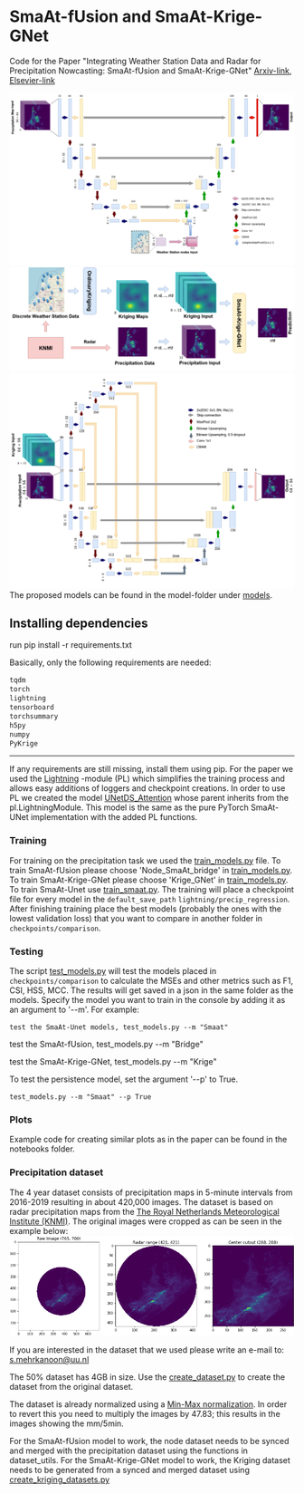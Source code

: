 # SmaAt-fUsion and SmaAt-Krige-GNet
Code for the Paper "Integrating Weather Station Data and Radar for Precipitation Nowcasting: SmaAt-fUsion and SmaAt-Krige-GNet" [Arxiv-link](), [Elsevier-link]()

![SmaAt-fUsion](SmaAt-fUsion.png)
![Kriging Overview](Kriging_Overview.png)
![SmaAt-Krige-GNet](SmaAt-Krige-GNet.png)
The proposed models can be found in the model-folder under [models](models/unet_precip_regression_lightning.py).


## Installing dependencies
run pip install -r requirements.txt

Basically, only the following requirements are needed:
```
tqdm
torch
lightning
tensorboard
torchsummary
h5py
numpy
PyKrige
```


---
If any requirements are still missing, install them using pip.
For the paper we used the [Lightning](https://github.com/Lightning-AI/lightning) -module (PL) which simplifies the training process and allows easy additions of loggers and checkpoint creations.
In order to use PL we created the model [UNetDS_Attention](models/unet_precip_regression_lightning.py) whose parent inherits from the pl.LightningModule. This model is the same as the pure PyTorch SmaAt-UNet implementation with the added PL functions.

### Training
For training on the precipitation task we used the [train_models.py](train_models.py) file. 
To train SmaAt-fUsion please choose 'Node_SmaAt_bridge' in [train_models.py](train_models.py).
To train SmaAt-Krige-GNet please choose 'Krige_GNet' in [train_models.py](train_models.py).
To train SmaAt-Unet use [train_smaat.py](train_smaat.py).
The training will place a checkpoint file for every model in the `default_save_path` `lightning/precip_regression`.
After finishing training place the best models (probably the ones with the lowest validation loss) that you want to compare in another folder in `checkpoints/comparison`.

### Testing
The script [test_models.py](test_models.py) will test the models placed in `checkpoints/comparison` to calculate the MSEs and other metrics such as F1, CSI, HSS, MCC.
The results will get saved in a json in the same folder as the models.
Specify the model you want to train in the console by adding it as an argument to '--m'.
For example:
```
test the SmaAt-Unet models, test_models.py --m "Smaat"
```
test the SmaAt-fUsion, test_models.py --m "Bridge"

test the SmaAt-Krige-GNet, test_models.py --m "Krige"

To test the persistence model, set the argument '--p' to True.
```
test_models.py --m "Smaat" --p True
```
### Plots
Example code for creating similar plots as in the paper can be found in the notebooks folder.

### Precipitation dataset
The 4 year dataset consists of precipitation maps in 5-minute intervals from 2016-2019 resulting in about 420,000 images. 
The dataset is based on radar precipitation maps from the [The Royal Netherlands Meteorological Institute (KNMI)](https://www.knmi.nl/over-het-knmi/about).
The original images were cropped as can be seen in the example below:
![Precip cutout](Precipitation%20map%20Cutout.png)

If you are interested in the dataset that we used please write an e-mail to: s.mehrkanoon@uu.nl

The 50% dataset has 4GB in size. Use the [create_dataset.py](create_datasets.py) to create the dataset from the original dataset.

The dataset is already normalized using a [Min-Max normalization](https://en.wikipedia.org/wiki/Feature_scaling#Rescaling_(min-max_normalization)).
In order to revert this you need to multiply the images by 47.83; this results in the images showing the mm/5min.

For the SmaAt-fUsion model to work, the node dataset needs to be synced and merged with the precipitation dataset using the functions in dataset_utils.
For the SmaAt-Krige-GNet model to work, the Kriging dataset needs to be generated from a synced and merged dataset using [create_kriging_datasets.py](create_kriging_datasets.py)

